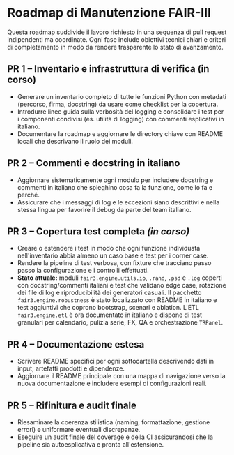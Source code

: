 # Roadmap di Manutenzione FAIR-III

Questa roadmap suddivide il lavoro richiesto in una sequenza di pull request
indipendenti ma coordinate. Ogni fase include obiettivi tecnici chiari e criteri
di completamento in modo da rendere trasparente lo stato di avanzamento.

## PR 1 – Inventario e infrastruttura di verifica (in corso)
- Generare un inventario completo di tutte le funzioni Python con metadati
  (percorso, firma, docstring) da usare come checklist per la copertura.
- Introdurre linee guida sulla verbosità del logging e consolidare i test per
  i componenti condivisi (es. utilità di logging) con commenti esplicativi in
  italiano.
- Documentare la roadmap e aggiornare le directory chiave con README locali
  che descrivano il ruolo dei moduli.

## PR 2 – Commenti e docstring in italiano
- Aggiornare sistematicamente ogni modulo per includere docstring e commenti
  in italiano che spieghino cosa fa la funzione, come lo fa e perché.
- Assicurare che i messaggi di log e le eccezioni siano descrittivi e nella
  stessa lingua per favorire il debug da parte del team italiano.

## PR 3 – Copertura test completa *(in corso)*
- Creare o estendere i test in modo che ogni funzione individuata
  nell'inventario abbia almeno un caso base e test per i corner case.
- Rendere la pipeline di test verbosa, con fixture che tracciano passo passo
  la configurazione e i controlli effettuati.
- **Stato attuale:** moduli ``fair3.engine.utils.io``, ``.rand``, ``.psd`` e
  ``.log`` coperti con docstring/commenti italiani e test che validano edge
  case, rotazione dei file di log e riproducibilità dei generatori casuali.
  Il pacchetto ``fair3.engine.robustness`` è stato localizzato con README in
  italiano e test aggiuntivi che coprono bootstrap, scenari e ablation.
  L'ETL ``fair3.engine.etl`` è ora documentato in italiano e dispone di test
  granulari per calendario, pulizia serie, FX, QA e orchestrazione ``TRPanel``.

## PR 4 – Documentazione estesa
- Scrivere README specifici per ogni sottocartella descrivendo dati in input,
  artefatti prodotti e dipendenze.
- Aggiornare il README principale con una mappa di navigazione verso la nuova
  documentazione e includere esempi di configurazioni reali.

## PR 5 – Rifinitura e audit finale
- Riesaminare la coerenza stilistica (naming, formattazione, gestione errori)
  e uniformare eventuali discrepanze.
- Eseguire un audit finale del coverage e della CI assicurandosi che la
  pipeline sia autoesplicativa e pronta all'estensione.
